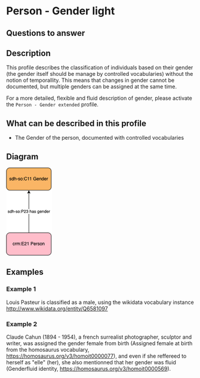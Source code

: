 # Person - Gender light

## Questions to answer

## Description

This profile describes the classification of individuals based on their gender (the gender itself should be manage by controlled vocabularies) without the notion of temporallity. This means that changes in gender cannot be documented, but multiple genders can be assigned at the same time.

For a more detailed, flexible and fluid description of gender, please activate the `Person - Gender extended` profile.

## What can be described in this profile

- The Gender of the person, documented with controlled vocabularies

## Diagram

![Alt text](<Diagrams/GV_Profile_Person-Gender Light.drawio.png>)

## Examples

### Example 1

Louis Pasteur is classified as a male, using the wikidata vocabulary instance <http://www.wikidata.org/entity/Q6581097>

### Example 2

Claude Cahun (1894 - 1954), a french surrealist photographer, sculptor and writer, was assigned the gender female from birth (Assigned female at birth from the homosaurus vocabulary, <https://homosaurus.org/v3/homoit0000077>), and even if she reffereed to herself as "elle" (her), she also mentionned that her gender was fluid (Genderfluid identity, <https://homosaurus.org/v3/homoit0000569>).
